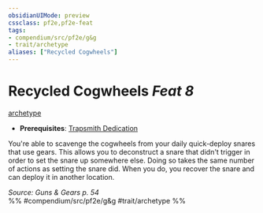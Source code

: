 ```yaml
---
obsidianUIMode: preview
cssclass: pf2e,pf2e-feat
tags:
- compendium/src/pf2e/g&g
- trait/archetype
aliases: ["Recycled Cogwheels"]
---
```

# Recycled Cogwheels  *Feat 8*  
[archetype](../../rules/traits/archetype.md)  

- **Prerequisites**: [Trapsmith Dedication](trapsmith-dedication-g-g.md)

You're able to scavenge the cogwheels from your daily quick-deploy snares that use gears. This allows you to deconstruct a snare that didn't trigger in order to set the snare up somewhere else. Doing so takes the same number of actions as setting the snare did. When you do, you recover the snare and can deploy it in another location.

*Source: Guns & Gears p. 54*  
%% #compendium/src/pf2e/g&g #trait/archetype %%